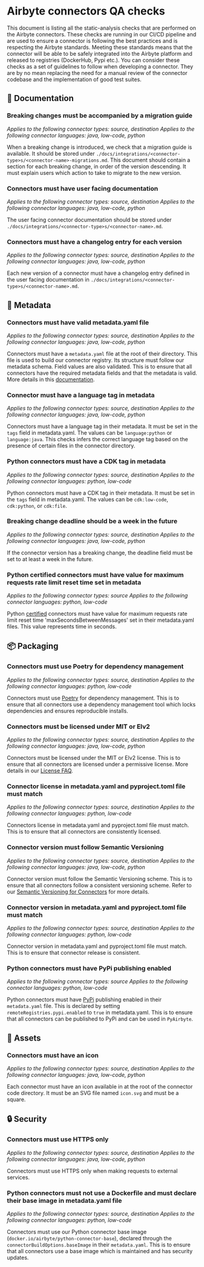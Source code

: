 # Airbyte connectors QA checks

This document is listing all the static-analysis checks that are performed on the Airbyte connectors.
These checks are running in our CI/CD pipeline and are used to ensure a connector is following the best practices and is respecting the Airbyte standards.
Meeting these standards means that the connector will be able to be safely integrated into the Airbyte platform and released to registries (DockerHub, Pypi etc.).
You can consider these checks as a set of guidelines to follow when developing a connector.
They are by no mean replacing the need for a manual review of the connector codebase and the implementation of good test suites.


## 📄 Documentation

### Breaking changes must be accompanied by a migration guide
*Applies to the following connector types: source, destination*
*Applies to the following connector languages: java, low-code, python*

When a breaking change is introduced, we check that a migration guide is available. It should be stored under  `./docs/integrations/<connector-type>s/<connector-name>-migrations.md`.
This document should contain a section for each breaking change, in order of the version descending. It must explain users which action to take to migrate to the new version.
### Connectors must have user facing documentation
*Applies to the following connector types: source, destination*
*Applies to the following connector languages: java, low-code, python*

The user facing connector documentation should be stored under `./docs/integrations/<connector-type>s/<connector-name>.md`.
### Connectors must have a changelog entry for each version
*Applies to the following connector types: source, destination*
*Applies to the following connector languages: java, low-code, python*

Each new version of a connector must have a changelog entry defined in the user facing documentation in `./docs/integrations/<connector-type>s/<connector-name>.md`.

## 📝 Metadata

### Connectors must have valid metadata.yaml file
*Applies to the following connector types: source, destination*
*Applies to the following connector languages: java, low-code, python*

Connectors must have a `metadata.yaml` file at the root of their directory. This file is used to build our connector registry. Its structure must follow our metadata schema. Field values are also validated. This is to ensure that all connectors have the required metadata fields and that the metadata is valid. More details in this [documentation](https://docs.airbyte.com/connector-development/connector-metadata-file).
### Connector must have a language tag in metadata
*Applies to the following connector types: source, destination*
*Applies to the following connector languages: java, low-code, python*

Connectors must have a language tag in their metadata. It must be set in the `tags` field in metadata.yaml. The values can be `language:python` or `language:java`. This checks infers the correct language tag based on the presence of certain files in the connector directory.
### Python connectors must have a CDK tag in metadata
*Applies to the following connector types: source, destination*
*Applies to the following connector languages: python, low-code*

Python connectors must have a CDK tag in their metadata. It must be set in the `tags` field in metadata.yaml. The values can be `cdk:low-code`, `cdk:python`, or `cdk:file`.
### Breaking change deadline should be a week in the future
*Applies to the following connector types: source, destination*
*Applies to the following connector languages: java, low-code, python*

If the connector version has a breaking change, the deadline field must be set to at least a week in the future.

### Python certified connectors must have value for maximum requests rate limit reset time set in metadata
*Applies to the following connector types: source*
*Applies to the following connector languages: python, low-code*

Python [certified](https://docs.airbyte.com/integrations/connector-support-levels/#certified) connectors must have value for maximum requests rate limit reset time 'maxSecondsBetweenMessages' set in their metadata.yaml files. This value represents time in seconds.
## 📦 Packaging

### Connectors must use Poetry for dependency management
*Applies to the following connector types: source, destination*
*Applies to the following connector languages: python, low-code*

Connectors must use [Poetry](https://python-poetry.org/) for dependency management. This is to ensure that all connectors use a dependency management tool which locks dependencies and ensures reproducible installs.
### Connectors must be licensed under MIT or Elv2
*Applies to the following connector types: source, destination*
*Applies to the following connector languages: java, low-code, python*

Connectors must be licensed under the MIT or Elv2 license. This is to ensure that all connectors are licensed under a permissive license. More details in our [License FAQ](https://docs.airbyte.com/developer-guides/licenses/license-faq).
### Connector license in metadata.yaml and pyproject.toml file must match
*Applies to the following connector types: source, destination*
*Applies to the following connector languages: python, low-code*

Connectors license in metadata.yaml and pyproject.toml file must match. This is to ensure that all connectors are consistently licensed.
### Connector version must follow Semantic Versioning
*Applies to the following connector types: source, destination*
*Applies to the following connector languages: java, low-code, python*

Connector version must follow the Semantic Versioning scheme. This is to ensure that all connectors follow a consistent versioning scheme. Refer to our [Semantic Versioning for Connectors](https://docs.airbyte.com/contributing-to-airbyte/#semantic-versioning-for-connectors) for more details.
### Connector version in metadata.yaml and pyproject.toml file must match
*Applies to the following connector types: source, destination*
*Applies to the following connector languages: python, low-code*

Connector version in metadata.yaml and pyproject.toml file must match. This is to ensure that connector release is consistent.
### Python connectors must have PyPi publishing enabled
*Applies to the following connector types: source*
*Applies to the following connector languages: python, low-code*

Python connectors must have [PyPi](https://pypi.org/) publishing enabled in their `metadata.yaml` file. This is declared by setting `remoteRegistries.pypi.enabled` to `true` in metadata.yaml. This is to ensure that all connectors can be published to PyPi and can be used in `PyAirbyte`.

## 💼 Assets

### Connectors must have an icon
*Applies to the following connector types: source, destination*
*Applies to the following connector languages: java, low-code, python*

Each connector must have an icon available in at the root of the connector code directory. It must be an SVG file named `icon.svg` and must be a square.

## 🔒 Security

### Connectors must use HTTPS only
*Applies to the following connector types: source, destination*
*Applies to the following connector languages: java, low-code, python*

Connectors must use HTTPS only when making requests to external services.
### Python connectors must not use a Dockerfile and must declare their base image in metadata.yaml file
*Applies to the following connector types: source, destination*
*Applies to the following connector languages: python, low-code*

Connectors must use our Python connector base image (`docker.io/airbyte/python-connector-base`), declared through the `connectorBuildOptions.baseImage` in their `metadata.yaml`.
This is to ensure that all connectors use a base image which is maintained and has security updates.
